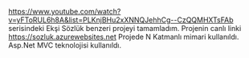 https://www.youtube.com/watch?v=yFToRUL6h8A&list=PLKnjBHu2xXNNQJehhCg--CzQQMHXTsFAb serisindeki Ekşi Sözlük benzeri projeyi tamamladım.
Projenin canlı linki https://sozluk.azurewebsites.net
Projede N Katmanlı mimari kullanıldı.
Asp.Net MVC teknolojisi kullanıldı.
